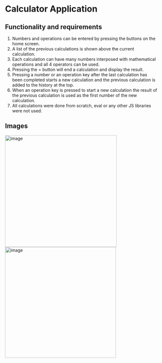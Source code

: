 # Calculator Application

## Functionality and requirements
1. Numbers and operations can be entered by pressing the buttons on the home screen.
2. A list of the previous calculations is shown above the current calculation.
3. Each calculation can have many numbers interposed with mathematical operations and all 4 operators can be used.
4. Pressing the = button will end a calculation and display the result.
6. Pressing a number or an operation key after the last calculation has been completed starts a new calculation and the previous calculation is added to the history at the top.
7. When an operation key is pressed to start a new calculation the result of the previous calculation is used as the first number of the new calculation.
8. All calculations were done from scratch, eval or any other JS libraries were not used.

## Images

<img width="368" alt="image" src="https://github.com/user-attachments/assets/857312e6-7b2c-41c9-9dcd-7c861ceb5ff3">
<img width="365" alt="image" src="https://github.com/user-attachments/assets/4120a3d8-621d-498f-8891-686ff59649cf">
